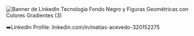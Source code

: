![Banner de LinkedIn Tecnología Fondo Negro y Figuras Geométricas con Colores Gradientes (3)](https://github.com/user-attachments/assets/2e62cd39-cadc-4035-98f8-32a589e991db)

➡️LinkedIn Profile: linkedin.com/in/matías-acevedo-320152275
